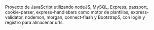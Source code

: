 Proyecto de JavaScript utilizando nodeJS, MySQL, Express, passport, cookie-parser, express-handlebars como motor de plantillas, express-validator, nodemon, morgan, connect-flash y Bootstrap5, con login y registro para almacenar urls.